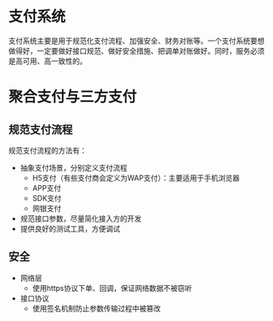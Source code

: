# 支付系统

支付系统主要是用于规范化支付流程、加强安全、财务对账等。一个支付系统要想做得好，一定要做好接口规范、做好安全措施、把调单对账做好。同时，服务必须是高可用、高一致性的。

# 聚合支付与三方支付

## 规范支付流程
规范支付流程的方法有：
- 抽象支付场景，分别定义支付流程
    - H5支付（有些支付商会定义为WAP支付）：主要适用于手机浏览器
    - APP支付
    - SDK支付
    - 网银支付
- 规范接口参数，尽量简化接入方的开发
- 提供良好的测试工具，方便调试

## 安全
- 网络层
    - 使用https协议下单、回调，保证网络数据不被窃听
- 接口协议
    - 使用签名机制防止参数传输过程中被篡改
